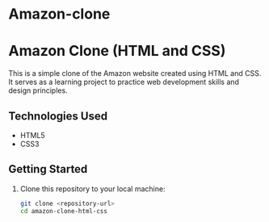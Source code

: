 # Amazon-clone
# Amazon Clone (HTML and CSS)



This is a simple clone of the Amazon website created using HTML and CSS. It serves as a learning project to practice web development skills and design principles.


## Technologies Used

- HTML5
- CSS3

## Getting Started

1. Clone this repository to your local machine:

   ```bash
   git clone <repository-url>
   cd amazon-clone-html-css

